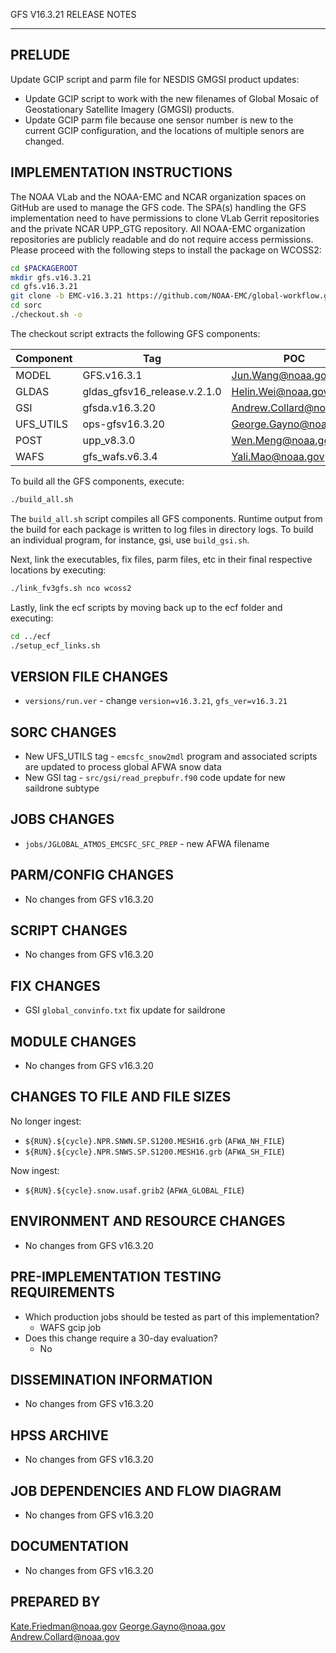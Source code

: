 GFS V16.3.21 RELEASE NOTES

-------
PRELUDE
-------
Update GCIP script and parm file for NESDIS GMGSI product updates:
* Update GCIP script to work with the new filenames of Global Mosaic of Geostationary Satellite Imagery (GMGSI) products.
* Update GCIP parm file because one sensor number is new to the current GCIP configuration, and the locations of multiple senors are changed.

IMPLEMENTATION INSTRUCTIONS
---------------------------

The NOAA VLab and the NOAA-EMC and NCAR organization spaces on GitHub are used to manage the GFS code.  The SPA(s) handling the GFS implementation need to have permissions to clone VLab Gerrit repositories and the private NCAR UPP_GTG repository.  All NOAA-EMC organization repositories are publicly readable and do not require access permissions.  Please proceed with the following steps to install the package on WCOSS2:

```bash
cd $PACKAGEROOT
mkdir gfs.v16.3.21
cd gfs.v16.3.21
git clone -b EMC-v16.3.21 https://github.com/NOAA-EMC/global-workflow.git .
cd sorc
./checkout.sh -o
```

The checkout script extracts the following GFS components:

| Component | Tag         | POC               |
| --------- | ----------- | ----------------- |
| MODEL     | GFS.v16.3.1   | Jun.Wang@noaa.gov |
| GLDAS     | gldas_gfsv16_release.v.2.1.0 | Helin.Wei@noaa.gov |
| GSI       | gfsda.v16.3.20 | Andrew.Collard@noaa.gov |
| UFS_UTILS | ops-gfsv16.3.20 | George.Gayno@noaa.gov |
| POST      | upp_v8.3.0 | Wen.Meng@noaa.gov |
| WAFS      | gfs_wafs.v6.3.4 | Yali.Mao@noaa.gov |

To build all the GFS components, execute:
```bash
./build_all.sh
```
The `build_all.sh` script compiles all GFS components. Runtime output from the build for each package is written to log files in directory logs. To build an individual program, for instance, gsi, use `build_gsi.sh`.

Next, link the executables, fix files, parm files, etc in their final respective locations by executing:
```bash
./link_fv3gfs.sh nco wcoss2
```

Lastly, link the ecf scripts by moving back up to the ecf folder and executing:
```bash
cd ../ecf
./setup_ecf_links.sh
```
VERSION FILE CHANGES
--------------------

* `versions/run.ver` - change `version=v16.3.21`, `gfs_ver=v16.3.21`

SORC CHANGES
------------

* New UFS_UTILS tag - `emcsfc_snow2mdl` program and associated scripts are updated to process global AFWA snow data
* New GSI tag - `src/gsi/read_prepbufr.f90` code update for new saildrone subtype

JOBS CHANGES
------------

* `jobs/JGLOBAL_ATMOS_EMCSFC_SFC_PREP` - new AFWA filename

PARM/CONFIG CHANGES
-------------------

* No changes from GFS v16.3.20

SCRIPT CHANGES
--------------

* No changes from GFS v16.3.20

FIX CHANGES
-----------

* GSI `global_convinfo.txt` fix update for saildrone

MODULE CHANGES
--------------

* No changes from GFS v16.3.20

CHANGES TO FILE AND FILE SIZES
------------------------------

No longer ingest:
* `${RUN}.${cycle}.NPR.SNWN.SP.S1200.MESH16.grb` (`AFWA_NH_FILE`)
* `${RUN}.${cycle}.NPR.SNWS.SP.S1200.MESH16.grb` (`AFWA_SH_FILE`)

Now ingest:
* `${RUN}.${cycle}.snow.usaf.grib2` (`AFWA_GLOBAL_FILE`)

ENVIRONMENT AND RESOURCE CHANGES
--------------------------------

* No changes from GFS v16.3.20

PRE-IMPLEMENTATION TESTING REQUIREMENTS
---------------------------------------

* Which production jobs should be tested as part of this implementation?
  * WAFS gcip job
* Does this change require a 30-day evaluation?
  * No

DISSEMINATION INFORMATION
-------------------------

* No changes from GFS v16.3.20

HPSS ARCHIVE
------------

* No changes from GFS v16.3.20

JOB DEPENDENCIES AND FLOW DIAGRAM
---------------------------------

* No changes from GFS v16.3.20

DOCUMENTATION
-------------

* No changes from GFS v16.3.20

PREPARED BY
-----------
Kate.Friedman@noaa.gov
George.Gayno@noaa.gov
Andrew.Collard@noaa.gov
